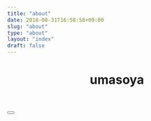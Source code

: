 ```yaml
---
title: "about"
date: 2018-08-31T16:58:58+09:00
slug: "about"
type: "about"
layout: "index"
draft: false
---
```


<header class="about-header">
    <div id="user_icon"><i class="fas fa-10x fa-user-circle"></i></div>
    <h1 id="user_name">umasoya</h1>
</header>
<div class="icons">
    <!-- Github -->
    <a href="https://github.com/umasoya/" target="_brank">
        <i class="fab fa-github"></i>
    </a>
    <!-- Twitter -->
    <a href="https://twitter.com/zomqyqzvto" target="_brank">
        <i class="fab fa-twitter"></i>
    </a>
    <!-- Facebook -->
    <a href="https://facebook.com/umasoya0331" target="_brank">
        <i class="fab fa-facebook"></i>
    </a>
    <!-- Instagram -->
    <a href="https://www.instagram.com/umasoya0331" target="_brank">
        <i class="fab fa-instagram"></i>
    </a>
    <!-- Nintendo-Switch -->
    <button type="button" id="nintendo-switch" class="btn" data-clipboard-text="SW-1510-1283-3250">
        <i class="fab fa-nintendo-switch"></i>
    </button>
</div>
